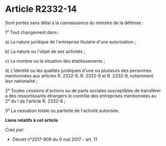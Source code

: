 # Article R2332-14

Sont portés sans délai à la connaissance du ministre de la défense :

1° Tout changement dans :

a) La nature juridique de l'entreprise titulaire d'une autorisation ;

b) La nature ou l'objet de ses activités ;

c) Le nombre ou la situation des établissements ;

d) L'identité ou les qualités juridiques d'une ou plusieurs des personnes mentionnées aux articles R. 2332-6, R. 2332-8 et R.
2332-9, notamment leur nationalité ;

2° Toutes cessions d'actions ou de parts sociales susceptibles de transférer à des ressortissants étrangers le contrôle des
entreprises mentionnées au 2° du I de l'article R. 2332-6 ;

3° La cessation totale ou partielle de l'activité autorisée.

**Liens relatifs à cet article**

_Créé par_:

  - Décret n°2017-909 du 9 mai 2017 - art. 11
